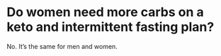 # Do women need more carbs on a keto and intermittent fasting plan?

No. It’s the same for men and women.